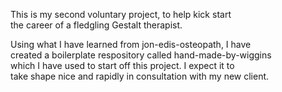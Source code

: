 This is my second voluntary project, to help kick start\
the career of a fledgling Gestalt therapist.

Using what I have learned from jon-edis-osteopath, I have\
created a boilerplate respository called hand-made-by-wiggins\
which I have used to start off this project. I expect it to\
take shape nice and rapidly in consultation with my new client.